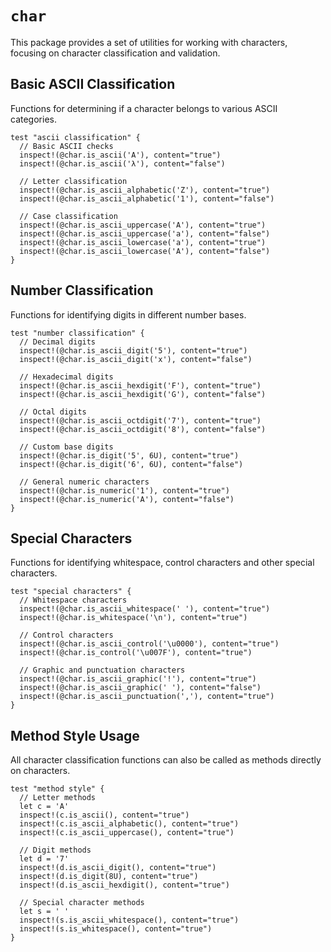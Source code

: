 # `char`

This package provides a set of utilities for working with characters, focusing on character classification and validation.

## Basic ASCII Classification

Functions for determining if a character belongs to various ASCII categories.

```moonbit
test "ascii classification" {
  // Basic ASCII checks
  inspect!(@char.is_ascii('A'), content="true")
  inspect!(@char.is_ascii('λ'), content="false")

  // Letter classification
  inspect!(@char.is_ascii_alphabetic('Z'), content="true")
  inspect!(@char.is_ascii_alphabetic('1'), content="false")

  // Case classification
  inspect!(@char.is_ascii_uppercase('A'), content="true")
  inspect!(@char.is_ascii_uppercase('a'), content="false")
  inspect!(@char.is_ascii_lowercase('a'), content="true")
  inspect!(@char.is_ascii_lowercase('A'), content="false")
}
```

## Number Classification

Functions for identifying digits in different number bases.

```moonbit
test "number classification" {
  // Decimal digits
  inspect!(@char.is_ascii_digit('5'), content="true")
  inspect!(@char.is_ascii_digit('x'), content="false")

  // Hexadecimal digits
  inspect!(@char.is_ascii_hexdigit('F'), content="true")
  inspect!(@char.is_ascii_hexdigit('G'), content="false")

  // Octal digits
  inspect!(@char.is_ascii_octdigit('7'), content="true")
  inspect!(@char.is_ascii_octdigit('8'), content="false")

  // Custom base digits
  inspect!(@char.is_digit('5', 6U), content="true")
  inspect!(@char.is_digit('6', 6U), content="false")

  // General numeric characters
  inspect!(@char.is_numeric('1'), content="true")
  inspect!(@char.is_numeric('A'), content="false")
}
```

## Special Characters

Functions for identifying whitespace, control characters and other special characters.

```moonbit
test "special characters" {
  // Whitespace characters
  inspect!(@char.is_ascii_whitespace(' '), content="true")
  inspect!(@char.is_whitespace('\n'), content="true")

  // Control characters
  inspect!(@char.is_ascii_control('\u0000'), content="true")
  inspect!(@char.is_control('\u007F'), content="true")

  // Graphic and punctuation characters
  inspect!(@char.is_ascii_graphic('!'), content="true")
  inspect!(@char.is_ascii_graphic(' '), content="false")
  inspect!(@char.is_ascii_punctuation(','), content="true")
}
```

## Method Style Usage

All character classification functions can also be called as methods directly on characters.

```moonbit
test "method style" {
  // Letter methods
  let c = 'A'
  inspect!(c.is_ascii(), content="true")
  inspect!(c.is_ascii_alphabetic(), content="true")
  inspect!(c.is_ascii_uppercase(), content="true")

  // Digit methods
  let d = '7'
  inspect!(d.is_ascii_digit(), content="true")
  inspect!(d.is_digit(8U), content="true")
  inspect!(d.is_ascii_hexdigit(), content="true")

  // Special character methods
  let s = ' '
  inspect!(s.is_ascii_whitespace(), content="true")
  inspect!(s.is_whitespace(), content="true")
}
```
